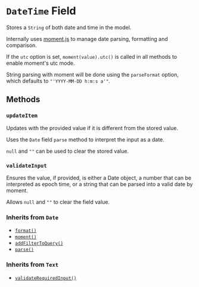 # `DateTime` Field

Stores a `String` of both date and time in the model.

Internally uses [moment.js](http://momentjs.com/) to manage date parsing, formatting and comparison.

If the `utc` option is set, `moment(value).utc()` is called in all methods to enable moment's utc mode.

String parsing with moment will be done using the `parseFormat` option, which defaults to `"'YYYY-MM-DD h:m:s a'"`.

## Methods

### `updateItem`

Updates with the provided value if it is different from the stored value.

Uses the `Date` field `parse` method to interpret the input as a date.

`null` and `""` can be used to clear the stored value.

### `validateInput`

Ensures the value, if provided, is either a Date object, a number that can be interpreted as epoch time, or a string that can be parsed into a valid date by moment.

Allows `null` and `""` to clear the field value.

### Inherits from `Date`

- [`format()`](../date)
- [`moment()`](../date)
- [`addFilterToQuery()`](../date)
- [`parse()`](../date)

### Inherits from `Text`

- [`validateRequiredInput()`](../text)
